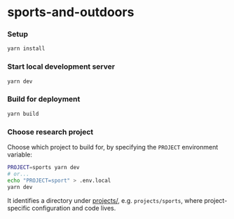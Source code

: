 # sports-and-outdoors

### Setup

```sh
yarn install
```

### Start local development server

```sh
yarn dev
```

### Build for deployment

```sh
yarn build
```

### Choose research project

Choose which project to build for, by specifying the `PROJECT` environment variable:

```sh
PROJECT=sports yarn dev
# or...
echo "PROJECT=sport" > .env.local
yarn dev
```

It identifies a directory under [projects/](projects/), e.g. `projects/sports`, where project-specific configuration and code lives.
